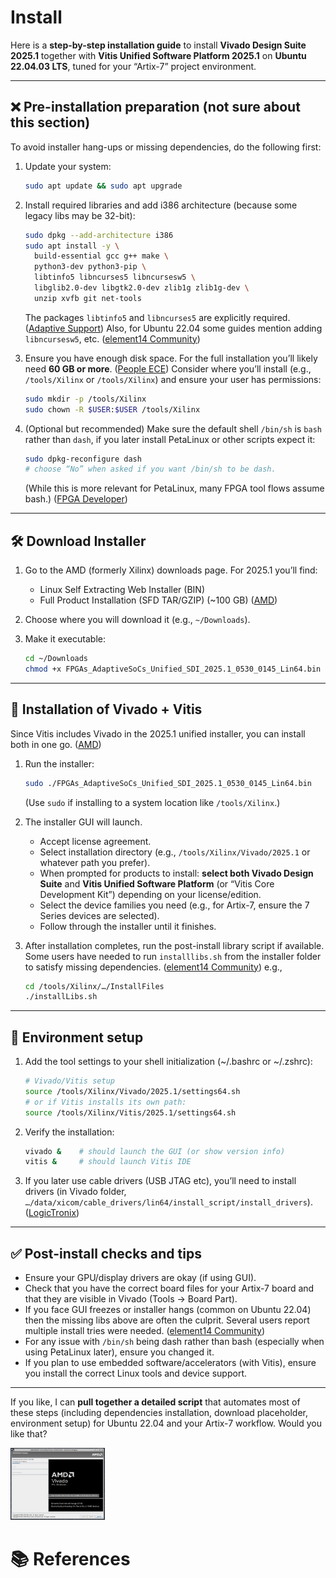# Install

Here is a **step-by-step installation guide** to install **Vivado Design Suite 2025.1** together with **Vitis Unified Software Platform 2025.1** on **Ubuntu 22.04.03 LTS**, tuned for your “Artix-7” project environment.

---

## :x: Pre-installation preparation (not sure about this section)

To avoid installer hang-ups or missing dependencies, do the following first:

1. Update your system:

   ```bash
   sudo apt update && sudo apt upgrade
   ```

2. Install required libraries and add i386 architecture (because some legacy libs may be 32-bit):

   ```bash
   sudo dpkg --add-architecture i386
   sudo apt install -y \
     build-essential gcc g++ make \
     python3-dev python3-pip \
     libtinfo5 libncurses5 libncursesw5 \
     libglib2.0-dev libgtk2.0-dev zlib1g zlib1g-dev \
     unzip xvfb git net-tools
   ```

   The packages `libtinfo5` and `libncurses5` are explicitly required. ([Adaptive Support][1])
   Also, for Ubuntu 22.04 some guides mention adding `libncursesw5`, etc. ([element14 Community][2])

3. Ensure you have enough disk space. For the full installation you’ll likely need **60 GB or more**. ([People ECE][3])
   Consider where you’ll install (e.g., `/tools/Xilinx` or `/tools/Xilinx`) and ensure your user has permissions:

   ```bash
   sudo mkdir -p /tools/Xilinx
   sudo chown -R $USER:$USER /tools/Xilinx
   ```

4. (Optional but recommended) Make sure the default shell `/bin/sh` is `bash` rather than `dash`, if you later install PetaLinux or other scripts expect it:

   ```bash
   sudo dpkg-reconfigure dash  
   # choose “No” when asked if you want /bin/sh to be dash.
   ```

   (While this is more relevant for PetaLinux, many FPGA tool flows assume bash.) ([FPGA Developer][4])

---

## 🛠 Download Installer

1. Go to the AMD (formerly Xilinx) downloads page. For 2025.1 you’ll find:

   * Linux Self Extracting Web Installer (BIN)
   * Full Product Installation (SFD TAR/GZIP) (~100 GB) ([AMD][5])
2. Choose where you will download it (e.g., `~/Downloads`).
3. Make it executable:

   ```bash
   cd ~/Downloads
   chmod +x FPGAs_AdaptiveSoCs_Unified_SDI_2025.1_0530_0145_Lin64.bin
   ```

---

## 🚀 Installation of Vivado + Vitis

Since Vitis includes Vivado in the 2025.1 unified installer, you can install both in one go. ([AMD][5])

1. Run the installer:

   ```bash
   sudo ./FPGAs_AdaptiveSoCs_Unified_SDI_2025.1_0530_0145_Lin64.bin
   ```

   (Use `sudo` if installing to a system location like `/tools/Xilinx`.)

2. The installer GUI will launch.

   * Accept license agreement.
   * Select installation directory (e.g., `/tools/Xilinx/Vivado/2025.1` or whatever path you prefer).
   * When prompted for products to install: **select both Vivado Design Suite** and **Vitis Unified Software Platform** (or “Vitis Core Development Kit”) depending on your license/edition.
   * Select the device families you need (e.g., for Artix-7, ensure the 7 Series devices are selected).
   * Follow through the installer until it finishes.

3. After installation completes, run the post-install library script if available. Some users have needed to run `installlibs.sh` from the installer folder to satisfy missing dependencies. ([element14 Community][2])
   e.g.,

   ```bash
   cd /tools/Xilinx/…/InstallFiles
   ./installLibs.sh
   ```

---

## 🔧 Environment setup

1. Add the tool settings to your shell initialization (~/.bashrc or ~/.zshrc):

   ```bash
   # Vivado/Vitis setup
   source /tools/Xilinx/Vivado/2025.1/settings64.sh
   # or if Vitis installs its own path:
   source /tools/Xilinx/Vitis/2025.1/settings64.sh
   ```
2. Verify the installation:

   ```bash
   vivado &    # should launch the GUI (or show version info)
   vitis &     # should launch Vitis IDE
   ```
3. If you later use cable drivers (USB JTAG etc), you’ll need to install drivers (in Vivado folder, `…/data/xicom/cable_drivers/lin64/install_script/install_drivers`). ([LogicTronix][6])

---

## ✅ Post-install checks and tips

* Ensure your GPU/display drivers are okay (if using GUI).
* Check that you have the correct board files for your Artix-7 board and that they are visible in Vivado (Tools → Board Part).
* If you face GUI freezes or installer hangs (common on Ubuntu 22.04) then the missing libs above are often the culprit. Several users report multiple install tries were needed. ([element14 Community][2])
* For any issue with `/bin/sh` being dash rather than bash (especially when using PetaLinux later), ensure you changed it.
* If you plan to use embedded software/accelerators (with Vitis), ensure you install the correct Linux tools and device support.

---

If you like, I can **pull together a detailed script** that automates most of these steps (including dependencies installation, download placeholder, environment setup) for Ubuntu 22.04 and your Artix-7 workflow. Would you like that?

[1]: https://adaptivesupport.amd.com/s/article/63794 "Install - What Ubuntu files are required for Vivado to run successfully?"
[2]: https://community.element14.com/technologies/fpga-group/b/blog/posts/installing-xilinx-vivado-on-ubuntu?utm_source=chatgpt.com "Installing Xilinx Vivado on Ubuntu 20 & 22 - element14 Community"
[3]: https://people-ece.vse.gmu.edu/coursewebpages/ECE/ECE545/F24/resources/Vivado_Installation_Linux.pdf "[PDF] Vivado Installation on Linux - People"
[4]: https://www.fpgadeveloper.com/how-to-install-vitis-and-petalinux-2024.1 "How to Install Vitis and PetaLinux 2024.1 - FPGA Developer"
[5]: https://www.xilinx.com/support/download/index.html/content/xilinx/en/downloadNav/vitis.html "Downloads - AMD"
[6]: https://tutorials.logictronix.com/our-resources/linux-for-fpga-design/how-to-install-vivado-on-ubuntu "Install VIVADO on Ubuntu - Linux for FPGA Design - LogicTronix"


<img src=images/vivado-install1.png width='30%' height='30%' > </img>

# :books: References

[Vivado™ Edition - 2025.1  Full Product Installation]: https://account.amd.com/en/forms/downloads/xef.html?filename=FPGAs_AdaptiveSoCs_Unified_SDI_2025.1_0530_0145_Lin64.bin
